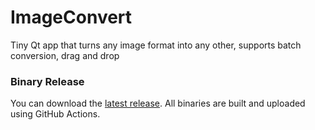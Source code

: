 # ImageConvert
Tiny Qt app that turns any image format into any other, supports batch conversion, drag and drop

### Binary Release
You can download the [latest release](https://github.com/selimsandal/imageconvert/releases). All binaries are built and uploaded using GitHub Actions.
